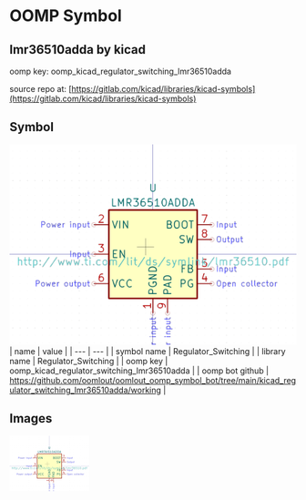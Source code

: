 # OOMP Symbol  
## lmr36510adda  by kicad  
  
oomp key: oomp_kicad_regulator_switching_lmr36510adda  
  
source repo at: [https://gitlab.com/kicad/libraries/kicad-symbols](https://gitlab.com/kicad/libraries/kicad-symbols)  
## Symbol  
  
[![working.png](working_600.png)](working.png)  
| name | value | 
| --- | --- | 
| symbol name | Regulator_Switching | 
| library name | Regulator_Switching | 
| oomp key | oomp_kicad_regulator_switching_lmr36510adda | 
| oomp bot github | https://github.com/oomlout/oomlout_oomp_symbol_bot/tree/main/kicad_regulator_switching_lmr36510adda/working | 
## Images  
  
[![working.png](working_140.png)](working.png)  
